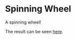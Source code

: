 # Spinning Wheel

A spinning wheel!

The result can be seen [here][github-pages].

[github-pages]: https://clormor.github.io/spinning-wheel/
